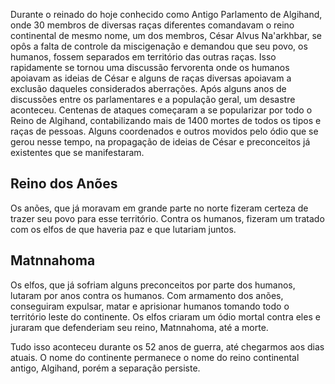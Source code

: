 Durante o reinado do hoje conhecido como Antigo Parlamento de Algihand, onde 30 membros de diversas raças diferentes comandavam o reino continental de mesmo nome, um dos membros, César Alvus Na'arkhbar, se opôs a falta de controle da miscigenação e demandou que seu povo, os humanos, fossem separados em território das outras raças. Isso rapidamente se tornou uma discussão fervorenta onde os humanos apoiavam as ideias de César e alguns de raças diversas apoiavam a exclusão daqueles considerados aberrações.
Após alguns anos de discussões entre os parlamentares e a população geral, um desastre aconteceu. Centenas de ataques começaram a se popularizar por todo o Reino de Algihand, contabilizando mais de 1400 mortes de todos os tipos e raças de pessoas. Alguns coordenados e outros movidos pelo ódio que se gerou nesse tempo, na propagação de ideias de César e preconceitos já existentes que se manifestaram.
## Reino dos Anões
Os anões, que já moravam em grande parte no norte fizeram certeza de trazer seu povo para esse território. Contra os humanos, fizeram um tratado com os elfos de que haveria paz e que lutariam juntos.
## Matnnahoma
Os elfos, que já sofriam alguns preconceitos por parte dos humanos, lutaram por anos contra os humanos. Com armamento dos anões, conseguiram expulsar, matar e aprisionar humanos tomando todo o território leste do continente. Os elfos criaram um ódio mortal contra eles e juraram que defenderiam seu reino, Matnnahoma, até a morte.

Tudo isso aconteceu durante os 52 anos de guerra, até chegarmos aos dias atuais. O nome do continente permanece o nome do reino continental antigo, Algihand, porém a separação persiste.